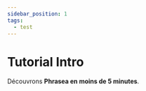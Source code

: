 ```yaml
---
sidebar_position: 1
tags:
  - test
---
```


# Tutorial Intro

Découvrons **Phrasea en moins de 5 minutes**.
